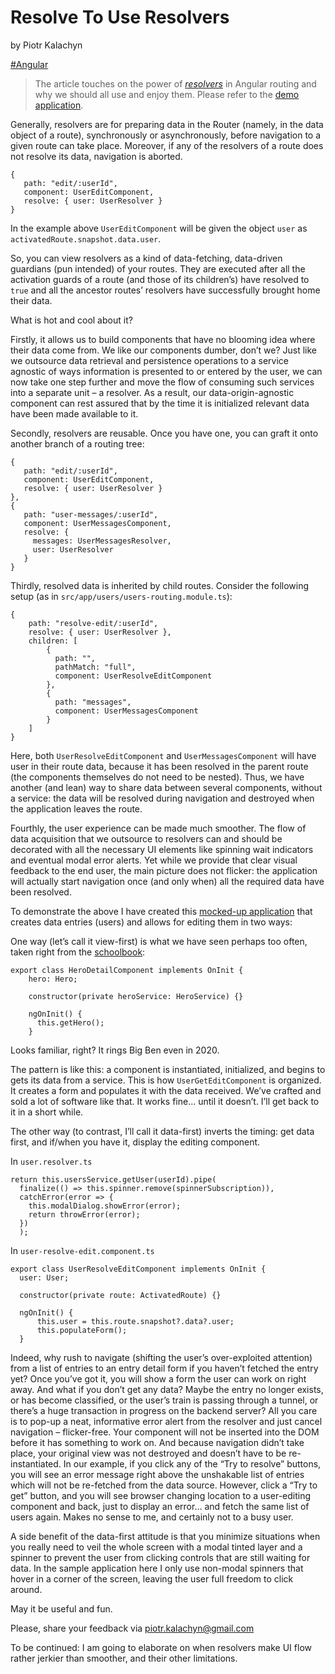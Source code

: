 # Resolve To Use Resolvers

by Piotr Kalachyn

[#Angular](https://angular.io/)

> The article touches on the power of [*resolvers*](https://angular.io/api/router/Resolve) in Angular routing and why we should all use and enjoy them.
Please refer to the [demo application](https://stackblitz.com/edit/ng-timely-data-pk-indexed-db).


Generally, resolvers are for preparing data in the Router (namely, in the data object of a route), synchronously or	asynchronously, before navigation to a given route can take place. Moreover, if any of the resolvers of a route does not resolve its data, navigation is aborted.

```
{
   path: "edit/:userId",
   component: UserEditComponent,
   resolve: { user: UserResolver }
}
```

In the example above `UserEditComponent` will be given the object `user` as `activatedRoute.snapshot.data.user`.

So, you can view resolvers as a kind of data-fetching, data-driven guardians (pun intended) of your routes. They are executed after all the activation guards of a route (and those of its children’s) have resolved to `true` and all the ancestor routes’ resolvers have successfully brought home their data.

What is hot and cool about it?

Firstly, it allows us to build components that have no blooming idea where their data come from. We like our components dumber, don’t we? Just like we outsource data retrieval and persistence operations to a service agnostic of ways information is presented to or entered by the user, we can now take one step further and move the flow of consuming such services into a separate unit – a resolver. As a result, our data-origin-agnostic component can rest assured that by the time it is initialized relevant data have been made available to it.

Secondly, resolvers are reusable. Once you have one, you can graft it onto another branch of a routing tree:

```
{
   path: "edit/:userId",
   component: UserEditComponent,
   resolve: { user: UserResolver }
},
{
   path: "user-messages/:userId",
   component: UserMessagesComponent,
   resolve: {
     messages: UserMessagesResolver,
     user: UserResolver
   }
}
```

Thirdly, resolved data is inherited by child routes. Consider the following setup (as in `src/app/users/users-routing.module.ts`):

```
{
    path: "resolve-edit/:userId",
    resolve: { user: UserResolver },
    children: [
        {
          path: "",
          pathMatch: "full",
          component: UserResolveEditComponent
        },
        {
          path: "messages",
          component: UserMessagesComponent
        }
    ]
}
```

Here, both `UserResolveEditComponent` and `UserMessagesComponent` will have user in their route data, because it has been resolved in the parent route (the components themselves do not need to be nested). Thus, we have another (and lean) way to share data between several components, without a service: the data will be resolved during navigation and destroyed when the application leaves the route.

Fourthly, the user experience can be made much smoother. The flow of data acquisition that we outsource to resolvers can and should be decorated with all the necessary UI elements like spinning wait indicators and eventual modal error alerts. Yet while we provide that clear visual feedback to the end user, the main picture does not flicker: the application will actually start navigation once (and only when) all the required data have been resolved.

To demonstrate the above I have created this [mocked-up application](https://stackblitz.com/edit/ng-timely-data-pk-indexed-db) that creates data entries (users) and allows for editing them in two ways:

One way (let’s call it view-first) is what we have seen perhaps too often, taken right from the [schoolbook](
https://angular.io/tutorial/toh-pt6):

```
export class HeroDetailComponent implements OnInit {
    hero: Hero;

    constructor(private heroService: HeroService) {}

    ngOnInit() {
      this.getHero();
    }
```

Looks familiar, right? It rings Big Ben even in 2020.

The pattern is like this: a component is instantiated, initialized, and begins to gets its data from a service. This is how `UserGetEditComponent` is organized. It creates a form and populates it with the data received. We’ve crafted and sold a lot of software like that. It works fine... until it doesn’t. I’ll get back to it in a short while.

The other way (to contrast, I’ll call it data-first) inverts the timing: get data first, and if/when you have it, display the editing component.

In `user.resolver.ts`

```
return this.usersService.getUser(userId).pipe(
  finalize(() => this.spinner.remove(spinnerSubscription)),
  catchError(error => {
    this.modalDialog.showError(error);
    return throwError(error);
  })
  );
```
In `user-resolve-edit.component.ts`

```
export class UserResolveEditComponent implements OnInit {
  user: User;

  constructor(private route: ActivatedRoute) {}

  ngOnInit() {
      this.user = this.route.snapshot?.data?.user;
      this.populateForm();
  }
```

Indeed, why rush to navigate (shifting the user’s over-exploited attention) from a list of entries to an entry detail form if you haven’t fetched the entry yet? Once you’ve got it, you will show a form the user can work on right away. And what if you don’t get any data? Maybe the entry no longer exists, or has become classified, or the user’s train is passing through a tunnel, or there’s a huge transaction in progress on the backend server? All you care is to pop-up a neat, informative error alert from the resolver and just cancel navigation – flicker-free. Your component will not be inserted into the DOM before it has something to work on. And because navigation didn’t take place, your original view was not destroyed and doesn’t have to be re-instantiated. In our example, if you click any of the “Try to resolve” buttons, you will see an error message right above the unshakable list of entries which will not be re-fetched from the data source. However, click a “Try to get” button, and you will see browser changing location to a user-editing component and back, just to display an error… and fetch the same list of users again. Makes no sense to me, and certainly not to a busy user.

A side benefit of the data-first attitude is that you minimize situations when you really need to veil the whole screen with a modal tinted layer and a spinner to prevent the user from clicking controls that are still waiting for data. In the sample application here I only use non-modal spinners that hover in a corner of the screen, leaving the user full freedom to click around.

May it be useful and fun.

Please, share your feedback via [piotr.kalachyn@gmail.com](piotr.kalachyn@gmail.com)

To be continued: I am going to elaborate on when resolvers make UI flow rather jerkier than smoother, and their other limitations.
